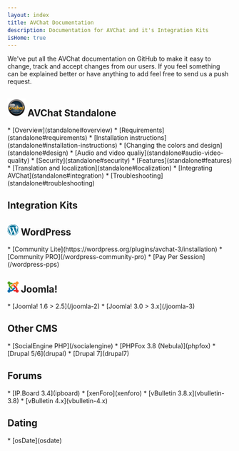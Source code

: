 ```yaml
---
layout: index
title: AVChat Documentation
description: Documentation for AVChat and it's Integration Kits
isHome: true
---
```

<section class="bs-docs-section" markdown="1">
<p class="lead">We've put all the AVChat documentation on GitHub to make it easy to change, track and accept changes from our users. If you feel something can be explained better or have anything to add feel free to send us a push request.</p>
</section>
<div class="col-md-6" role="main">
<section class="bs-docs-section" markdown="1">
  <h1 id="overview" class="page-header"><img width="40" height="40" src="assets/images/logo-avchat-video-chat.png" /> AVChat Standalone</h1>
  * [Overview](standalone#overview)
  * [Requirements](standalone#requirements)
  * [Installation instructions](standalone#installation-instructions)
  * [Changing the colors and design](standalone#design)
  * [Audio and video qualiy](standalone#audio-video-quality)
  * [Security](standalone#security)
  * [Features](standalone#features)
  * [Translation and localization](standalone#localization)
  * [Integrating AVChat](standalone#integration)
  * [Troubleshooting](standalone#troubleshooting)
</section>
</div>
<div class="col-md-6" role="main">
<section class="bs-docs-section" markdown="1">
  <h1 id="installation" class="page-header">Integration Kits</h1>
  <h2 id="wordpress"><img width="25" height="25" src="assets/images/WordPress_blue_logo.svg.png" /> WordPress</h2>
  * [Community Lite](https://wordpress.org/plugins/avchat-3/installation)
  * [Community PRO](/wordpress-community-pro)
  * [Pay Per Session](/wordpress-pps)
  <h2 id="joomla"><img width="25" height="25" src="assets/images/Joomla!.png" /> Joomla!</h2>
  * [Joomla! 1.6 > 2.5](/joomla-2)
  * [Joomla! 3.0 > 3.x](/joomla-3)
  <h2 id="socialengine,phpfox,drupal">Other CMS</h2>
  * [SocialEngine PHP](/socialengine)
  * [PHPFox 3.8 (Nebula)](phpfox)
  * [Drupal 5/6](drupal)
  * [Drupal 7](drupal7)
  <h2 id="forums">Forums</h2>
  * [IP.Board 3.4](ipboard)
  * [xenForo](xenforo)
  * [vBulletin 3.8.x](vbulletin-3.8)
  * [vBulletin 4.x](vbulletin-4.x)
  <h2 id="dating">Dating</h2>
  * [osDate](osdate)
</section>
</div>
